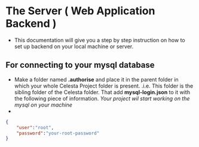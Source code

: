 # The Server ( Web Application Backend )
* This documentation will give you a step by step instruction on how to set up backend on your local machine or server.

## For connecting to your mysql database
* Make a folder named **.authorise** and place it in the parent folder in which your whole Celesta Project folder is present. .i.e. This folder is the sibling folder of the Celesta folder. That add **mysql-login.json** to it with the following piece of information. *Your project wil start working on the mysql on your machine*
* 
```json
{
    "user":"root",
    "password":"your-root-password"
}
```
